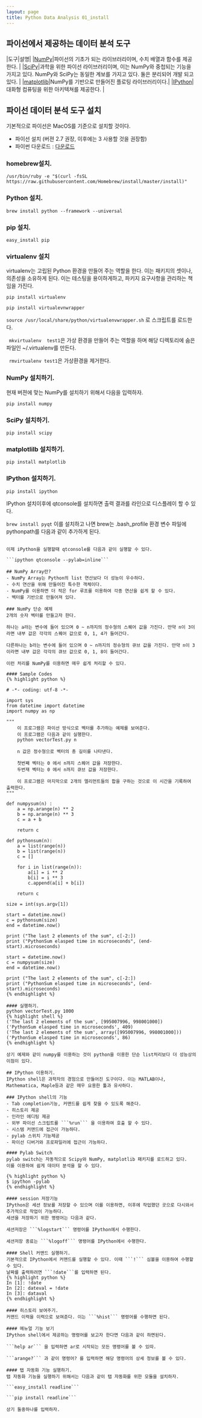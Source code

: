 ```yaml
---
layout: page
title: Python Data Analysis 01_install
---
```


## 파이선에서 제공하는 데이터 분석 도구

|도구|설명|
|[NumPy](http://www.numpy.org/)|파이선의 기초가 되는 라이브러리이며, 수치 배열과 함수를 제공한다. |
|[SciPy](http://docs.scipy.org/doc/)|과학을 위한 파이선 라이브러리이며, 이는 NumPy와 중첩되는 기능을 가지고 있다. NumPy와 SciPy는 동일한 계보를 가지고 있다. 둘은 분리되어 개발 되고 있다. |
|[matplotlib](http://matplotlib.org/)|NumPy를 기반으로 만들어진 플로팅 라이브러리이다.|
|[IPython](https://ipython.org/)|대화형 컴퓨팅을 위한 아키텍쳐를 제공한다. |

## 파이선 데이터 분석 도구 설치 
기본적으로 파이선은 MacOS를 기준으로 설치할 것이다. 

- 파이선 설치 (버젼 2.7 권장, 이후에는 3 사용할 것을 권장함)
- 파이썬 다운로드 : [다운로드](https://www.python.org/downloads/)

### homebrew설치. 
```/usr/bin/ruby -e "$(curl -fsSL https://raw.githubusercontent.com/Homebrew/install/master/install)"```

### Python 설치.
```brew install python --framework --universal```

### pip 설치. 
```easy_install pip```

### virtualenv 설치
virtualenv는 고립된 Python 환경을 만들어 주는 역할을 한다. 이는 패키지의 셋이나, 의존성을 소유하게 된다. 
이는 테스팅을 용이하게하고, 파키지 요구사항을 관리하는 책임을 가진다. 

```pip install virtualenv```

```pip install virtualevnwrapper```

```source /usr/local/share/python/virtualenvwrapper.sh``` 로 스크립트를 로드한다. 

``` mkvirtualenv  test1```은 가상 환경을 만들어 주는 역할을 하며 해당 디렉토리에 숨은 파일인 ~/.virtualenv를 만든다. 

``` rmvirtualenv test1```은 가상환경을 제거한다. 

### NumPy 설치하기. 
현재 버젼에 맞는 NumPy를 설치하기 위해서 다음을 입력하자. 

```pip install numpy``` 
### SciPy 설치하기. 

```pip install scipy``` 

### matplotlilb 설치하기. 

```pip install matplotlib```

### IPython 설치하기. 

```pip install ipython```

IPython 설치이후에 qtconsole를 설치하면 출력 결과를 라인으로 디스플레이 할 수 있다.

```brew install pyqt```
이를 설치하고 나면 brew는 .bash_profile 환경 변수 파일에 pythonpath를 다음과 같이 추가하게 된다. 

```export PYTHONPATH=/usr/local/lib/python:$PYTHONPATH

이제 iPython을 실행할때 qtconsole를 다음과 같이 실행할 수 있다. 

```ipython qtconsole --pylab=inline``` 

## NumPy Array란?
- NumPy Array는 Python의 list 연산보다 더 성능이 우수하다. 
- 수치 연산을 위해 만들어진 특수한 객체이다. 
- NumPy를 이용하면 더 적은 for 루프를 이용하여 각종 연산을 쉽게 할 수 있다. 
- 벡터를 기반으로 만들어져 있다. 

### NumPy 단순 예제 
2개의 숫자 벡터를 만들고자 한다. 

하나는 a라는 변수에 들어 있으며 0 ~ n까지의 정수형의 스퀘어 값을 가진다. 만약 n이 3이라면 내부 값은 각각의 스퀘어 값으로 0, 1, 4가 들어간다. 

다른하나는 b라는 변수에 들어 있으며 0 ~ n까지의 정슈형의 큐브 값을 가진다. 만약 n이 3이라면 내부 값은 각각의 큐브 값으로 0, 1, 8이 들어간다.  

이런 처리를 NumPy를 이용하면 매우 쉽게 처리할 수 있다. 

#### Sample Codes
{% highlight python %}

# -*- coding: utf-8 -*-

import sys
from datetime import datetime
import numpy as np

"""
    이 프로그램은 파이선 방식으로 벡터를 추가하는 예제를 보여준다. 
	이 프로그램은 다음과 같이 실행한다. 
	python vectorTest.py n

	n 값은 정수형으로 벡터의 총 길이를 나타낸다. 

	첫번째 벡터는 0 에서 n까지 스퀘어 값을 저장한다. 
	두번재 벡터는 0 에서 n까지 큐브 값을 저장한다. 

	이 프로그램은 마지막으로 2개의 엘리먼트들의 합을 구하는 것으로 이 시간을 기록하여 출력한다. 
"""

def numpysum(n) :
	a = np.arange(n) ** 2
	b = np.arange(n) ** 3
	c = a + b

	return c

def pythonsum(n):
	a = list(range(n))
	b = list(range(n))
	c = []

	for i in list(range(n)):
		a[i] = i ** 2
		b[i] = i ** 3
		c.append(a[i] + b[i])

	return c

size = int(sys.argv[1])

start = datetime.now()
c = pythonsum(size)
end = datetime.now()

print ("The last 2 elements of the sum", c[-2:])
print ("PythonSum elasped time in microseconds", (end-start).microseconds)

start = datetime.now()
c = numpysum(size)
end = datetime.now()

print ("The last 2 elements of the sum", c[-2:])
print ("PythonSum elasped time in microseconds", (end-start).microseconds)
{% endhighlight %}

#### 실행하기. 
python vectorTest.py 1000
{% highlight shell %}
('The last 2 elements of the sum', [995007996, 998001000])
('PythonSum elasped time in microseconds', 409)
('The last 2 elements of the sum', array([995007996, 998001000]))
('PythonSum elasped time in microseconds', 86)
{% endhighlight %}

상기 예제와 같이 numpy를 이용하는 것이 python을 이용한 단순 list처리보다 더 성능상의 이점이 있다. 

## IPython 이용하기. 
IPython shell은 과학자의 경험으로 만들어진 도구이다. 이는 MATLAB이나, Mathematica, Maple등과 같은 매우 요용한 툴과 유사하다. 

### IPython shell의 기능 
- Tab completion기능, 커맨드를 쉽게 찾을 수 있도록 해준다. 
- 히스토리 제공
- 인라인 에디팅 제공
- 외부 파이선 스크립트를 ```%run``` 을 이용하여 호출 할 수 있다. 
- 시스템 커맨드에 접근이 가능하다. 
- pylab 스위치 기능제공  
- 파이선 디버거와 프로파일러에 접근이 가능하다. 

#### Pylab Switch 
pylab switch는 자동적으로 Scipy와 NumPy, matplotlib 패키지를 로드하고 있다. 
이를 이용하여 쉽게 데이터 분석을 할 수 있다. 

{% highlight python %}
$ ipython -pylab
{% endhighlight %}

#### session 저장기능 
IPython은 세션 정보를 저장할 수 있으며 이를 이용하면, 이후에 작업했던 곳으로 다시와서 추가적으로 작업이 가능하다. 
세션을 저장하기 위한 명령어는 다음과 같다.

세션저장은 ```%logstart``` 명령어를 IPython에서 수행한다. 

세션저장 종료는 ```%logoff``` 명령어를 IPython에서 수행한다. 

#### Shell 커맨드 실행하기. 
기본적으로 IPython에서 커맨드를 실행할 수 있다. 이때 ```!``` 심볼을 이용하여 수행할 수 있다. 
날짜를 출력하려면 ```!date```를 입력하면 된다. 
{% highlight python %}
In [1]: !date
In [2]: dateval = !date
In [3]: dataval
{% endhighlight %}

#### 히스토리 보여주기. 
커맨드 이력을 이력으로 보여준다. 이는 ```%hist``` 명령어를 수행하면 된다. 

#### 메뉴얼 기능 보기 
IPython shell에서 제공하는 명령어를 보고자 한다면 다음과 같이 하면된다. 

```help ar``` 을 입력하면 ar로 시작되는 모든 명령어를 볼 수 있따. 

```arange?``` 과 같이 명령어? 를 입력하면 해당 명령어의 상세 정보를 볼 수 있다. 

#### 탭 자동화 기능 실행하기. 
탭 자동화 기능을 실행하기 위해서는 다음과 같이 탭 자동화를 위한 모듈을 설치하자. 

```easy_install readline```

```pip install readline```

상기 둘중하나를 입력하자. 



